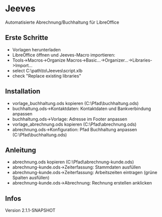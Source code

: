 # Jeeves
Automatisierte Abrechnung/Buchhaltung für LibreOffice

## Erste Schritte
- Vorlagen herunterladen
- LibreOffice öffnen und Jeeves-Macro importieren:
 - Tools->Macros->Organize Macros->Basic...->Organizer...->Libraries->Import...
 - select C:\path\to\Jeeves\script.xlb
 - check "Replace existing libraries"

## Installation
- vorlage_buchhaltung.ods kopieren (C:\Pfad\buchhaltung.ods)
- buchhaltung.ods->Kontaktdaten: Kontaktdaten und Bankverbindung anpassen
- buchhaltung.ods->Vorlage: Adresse im Footer anpassen
- vorlage_abrechnung.ods kopieren (C:\Pfad\abrechnung.ods)
- abrechnung.ods->Konfiguration: Pfad Buchhaltung anpassen (C:\Pfad\buchhaltung.ods)

## Anleitung
- abrechnung.ods kopieren (C:\Pfad\abrechnung-kunde.ods)
- abrechnung-kunde.ods->Zeiterfassung: Stammdaten ausfüllen
- abrechnung-kunde.ods->Zeiterfassung: Arbeitszeiten eintragen (grüne Spalten ausfüllen)
- abrechnung-kunde.ods->Abrechnung: Rechnung erstellen anklicken

## Infos
Version 2.1.1-SNAPSHOT
